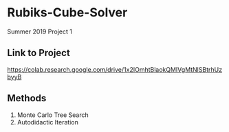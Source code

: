 # Rubiks-Cube-Solver
Summer 2019 Project 1 

## Link to Project
https://colab.research.google.com/drive/1x2IOmhtBlaokQMIVgMtNlSBtrhUzbyyB

## Methods
1) Monte Carlo Tree Search
2) Autodidactic Iteration 
